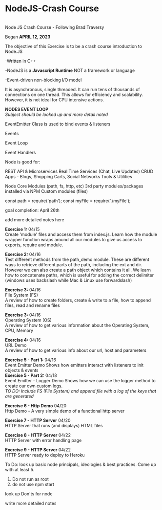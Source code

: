 # NodeJS-Crash Course
<br>Node JS Crash Course - Following Brad Traversy

Began **APRIL 12, 2023**

The objective of this Exercise is to be a crash course introduction to Node.JS

-Written in C++

-NodeJS is a **Javascript Runtime** NOT a framework or language

-Event-driven non-blocking I/O model

It is asynchronous, single threaded. It can run tens of thousands of connections on one thread. This allows for efficiency and scalability. However, it is not ideal for CPU intensive actions.

**NODES EVENT LOOP**
<br>*Subject should be looked up and more detail noted*

EventEmitter Class is used to bind events & listeners

Events

Event Loop

Event Handlers


Node is good for:

REST API & Microservices
Real Time Services (Chat, Live Updates)
CRUD Apps - Blogs, Shopping Carts, Social Networks
Tools & Utilities


Node Core Modules (path, fs, http, etc)
3rd party modules/packages installed via NPM
Custom modules (files)

const path = require('path');
const myFile = require('./myFile');


goal completion: April 26th

add more detailed notes here


**Exercise 1:** 04/15 <br> 
Create 'module' files and access them from index.js. Learn how the module wrapper function wraps around all our modules to give us access to exports, require and module.

**Exercise 2:** 04/16 <br>
Test different methods from the path_demo module. These are different ways to retrieve different parts of the path, including the ext and dir. However we can also create a path object which contains it all. We learn how to concatenate paths, which is useful for adding the correct delimiter (windows uses backslash while Mac & Linux use forwardslash)

**Exercise 3:** 04/16 <br>
File System (FS) <br>
A review of how to create folders, create & write to a file, how to append files, read and rename files

**Exercise 3:** 04/16 <br>
Operating System (OS) <br>
A review of how to get various information about the Operating System, CPU, Memory

**Exercise 4:** 04/16 <br>
URL Demo <br>
A review of how to get various info about our url, host and parameters

**Exercise 5 - Part 1:** 04/16 <br>
Event Emitter Demo
Shows how emitters interact with listeners to init objects & events<br>
**Exercise 5 - Part 2:** 04/18 <br>
Event Emitter - Logger Demo
Shows how we can use the logger method to create our own custom logs.<br>
*TO DO: Include FS (File System) and append file with a log of the keys that are generated*

**Exercise 6 - Http Demo** 04/20 <br>
Http Demo - A very simple demo of a functional http server


**Exercise 7 - HTTP Server** 04/20<br>
HTTP Server that runs (and displays) HTML files


**Exercise 8 - HTTP Server** 04/22<br>
HTTP Server with error handling page


**Exercise 9 - HTTP Server** 04/22<br>
HTTP Server ready to deploy to Heroku


To Do: look up basic node principals, ideologies & best practices. Come up with at least 5.

1. Do not run as root
2. do not use npm start

look up Don'ts for node

write more detailed notes
